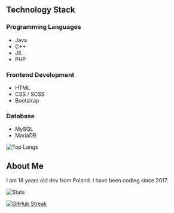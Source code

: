 ## Technology Stack

### Programming Languages
- Java <br>
- C++ <br>
- JS <br>
- PHP <br>

### Frontend Development
- HTML
- CSS / SCSS
- Bootstrap

### Database
- MySQL
- MariaDB

![Top Langs](https://github-readme-stats.vercel.app/api/top-langs/?username=varev-dev&layout=compact&theme=bear&langs_count=10&hide_border=true)

## About Me

I am 18 years old dev from Poland.
I have been coding since 2017.

![Stats](https://github-readme-stats.vercel.app/api?username=varev-dev&count_private=true&show_icons=true&theme=bear&hide_border=true)

[![GitHub Streak](http://github-readme-streak-stats.herokuapp.com?user=varev-dev&theme=bear&hide_border=true)](https://git.io/streak-stats)
